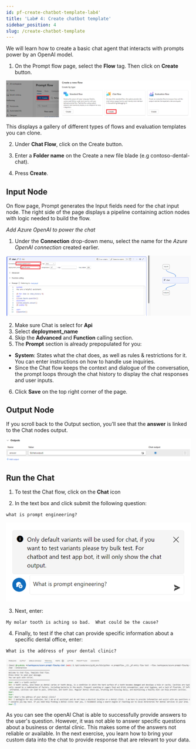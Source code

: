```yaml
---
id: pf-create-chatbot-template-lab4'
title: 'Lab# 4: Create chatbot template'
sidebar_position: 4
slug: /create-chatbot-template
---
```


We will learn how to create a basic chat agent that interacts with prompts power by an OpenAI model.
 
1.	On the Prompt flow page, select the **Flow** tag.   Then click on **Create** button.

![](/img/tutorial/00-chatflow-template.png)

This displays a gallery of different types of flows and evaluation templates you can clone.  

2.	Under **Chat Flow**, click on the Create button.

3.	Enter a **Folder name** on the Create a new file blade (e.g contoso-dental-chat).

4.	Press **Create**.

## Input Node

On flow page, Prompt generates the Input fields need for the chat input node.  The right side of the page displays a pipeline containing action nodes with logic needed to build the flow.

*Add Azure OpenAI to power the chat*

1.	Under the **Connection** drop-down menu, select the name for the *Azure OpenAI connection* created earlier.

![](/img/tutorial/00-add-chat-gpt-conn.png)

2.	Make sure Chat is select for **Api**
3.	Select **deployment_name**
4.	Skip the **Advanced** and **Function** calling section.
5.	The **Prompt** section is already prepopulated for you:

* **System**: States what the chat does, as well as rules & restrictions for it.  You can enter instructions on how to handle use inquiries.
* Since the Chat flow keeps the context and dialogue of the conversation, the prompt loops through the chat history to display the chat responses and user inputs.

6. Click **Save** on the top right corner of the page.


## Output Node

If you scroll back to the Output section, you’ll see that the **answer** is linked to the Chat nodes output.

![](/img/tutorial/00-output-node.png)

## Run the Chat

1.	To test the Chat flow, click on the **Chat** icon
 
2.	In the text box and click submit the following question:

```shell
what is prompt engineering?
```

![](/img/tutorial/what-is-prompt.png)

3.	Next, enter: 

```shell
My molar tooth is aching so bad.  What could be the cause?
```

4.	Finally, to test if the chat can provide specific information about a specific dental office, enter:

```shell
What is the address of your dental clinic?
```

![](/img/tutorial/dental-address.png)
 
As you can see the openAI Chat is able to successfully provide answers to the user's question.  However, it was not able to answer specific questions about a business or dental clinic.   This makes some of the answers not reliable or available.  In the next exercise, you learn how to bring your custom data into the chat to provide response that are relevant to your data.

